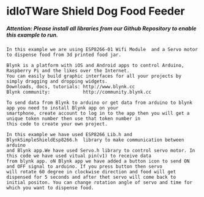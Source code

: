 # **idIoTWare Shield Dog Food Feeder**
#####  **Attention: Please install all libraries from our Github Repository to enable this example to run.**
    
    In this example we are using ESP8266-01 Wifi Module  and a Servo motor to dispense food from 3d printed food jar.
    
    Blynk is a platform with iOS and Android apps to control Arduino, Raspberry Pi and the likes over the Internet. 
    You can easily build graphic interfaces for all your projects by simply dragging and dropping widgets.
    Downloads, docs, tutorials: http://www.blynk.cc
    Blynk community:            http://community.blynk.cc 
  
    To send data from Blynk to arduino or get data from arduino to blynk app you need to install Blynk app on your 
    smartphone, create account to log in to the app then you will get a unique token number then use that token number in 
    this code to create your own project.
    
    In this example we have used ESP8266_Lib.h and BlynkSimpleShieldEsp8266.h  library to make communication between arduino
    and Blynk app.We have used Servo.h library to control servo motor. In this code we have used vitual pin(v1) to receive data 
    from blynk app. oN Blynk app we have added a button icon to send ON and OFF signal to arduino. If you press button then servo
    will rotate 60 degree in clockwise direction and food will get dispensed for 5 seconds and after thet servo will come back to 
    initial positon. You can change rotation angle of servo and time for which you want to dispense food. 

